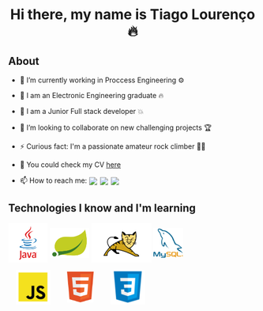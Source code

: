 <p align="center">
  <h1 align="center">  Hi there, my name is Tiago Lourenço 🔥</h1> 
</p>
<h2> About</h2>


* 🔭 I’m currently working in Proccess Engineering ⚙
* 🌱 I am an Electronic Engineering graduate 🔥
* 🌱 I am a Junior Full stack developer 💥
* 👯 I’m looking to collaborate on new challenging projects 🏆
* ⚡ Curious fact: I'm a passionate amateur rock climber 🧗‍♂️
* 📇 You could check my CV [here](https://github.com/TL086/TL086/blob/main/Tiago_Lourenço_Resume.pdf "here")
 
* 📫 How to reach me:  [<img src="https://img.shields.io/badge/-Gmail-c14438?style=flat-square&logo=Gmail&logoColor=white&link=mailto:martins.e.louren@gmail.com" align="center" height="20" hspace="1"/>](mailto:martins.e.louren@gmail.com)
[<img src="https://img.shields.io/badge/-LinkedIn-blue?style=flat-square&logo=Linkedin&logoColor=white&link=https://www.linkedin.com/in/tiagolourenco00/" align="center" height="20" hspace="1"/>](https://www.linkedin.com/in/tiagolourenco00/)
[<img src="https://img.shields.io/static/v1?message=Whatsapp&logo=whatsapp&label=&color=25D366&logoColor=white&labelColor=&style=for-the-badge" align="center" height="20" hspace="1"/>](https://wa.me/+351962572125)



## Technologies I know and I'm learning

<p align="left">
  
[<img src="https://github.com/TL086/TL086/blob/main/icons/java.png" alt="java" align="center" height="80"/>](https://www.java.com/)
[<img src="https://github.com/TL086/TL086/blob/main/icons/Spring.png" alt="Spring" align="center" height="60"/>](https://spring.io/)
[<img src="https://github.com/TL086/TL086/blob/main/icons/ApTomcat.png" alt="TOMCAT" align="center" height="80"/>](https://tomcat.apache.org/)
[<img src="https://github.com/TL086/TL086/blob/main/icons/mySql.png" alt="mySQL" align="center" width="60" height="60"/>](https://www.mysql.com/)
</p>

<p align="left">
  
[<img src="https://github.com/TL086/TL086/blob/main/icons/javascript.png" alt="javaScript" align="center" width="70" hspace="15"/>](https://www.javascript.com/)
[<img src="https://github.com/TL086/TL086/blob/main/icons/HTML.png" alt="HTML" align="center" height="62" hspace="15"/>](https://html.spec.whatwg.org/multipage/)
[<img src="https://github.com/TL086/TL086/blob/main/icons/css.png" alt="CSS" align="center" height="70" hspace="15"/>](https://www.w3.org/Style/CSS/Overview.en.html)
</p>

<!--
**TL086/TL086** is a ✨ _special_ ✨ repository because its `README.md` (this file) appears on your GitHub profile.

Here are some ideas to get you started:

- 🔭 I’m currently working as ....
- 🌱 I’m currently learning ...
- 👯 I’m looking to collaborate on ...
- 🤔 I’m looking for help with ...
- 💬 Ask me about ...
- 📫 How to reach me: ...
- 😄 Pronouns: ...
- ⚡ Fun fact: ...
-->
